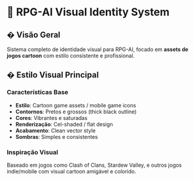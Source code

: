 # 🎨 RPG-AI Visual Identity System

## � Visão Geral

Sistema completo de identidade visual para RPG-AI, focado em **assets de jogos cartoon** com estilo consistente e profissional.

## � Estilo Visual Principal

### **Características Base**

- **Estilo**: Cartoon game assets / mobile game icons
- **Contornos**: Pretos e grossos (thick black outline)
- **Cores**: Vibrantes e saturadas
- **Renderização**: Cel-shaded / flat design
- **Acabamento**: Clean vector style
- **Sombras**: Simples e consistentes

### **Inspiração Visual**

Baseado em jogos como Clash of Clans, Stardew Valley, e outros jogos indie/mobile com visual cartoon amigável e colorido.

